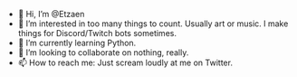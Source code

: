 - 👋 Hi, I’m @Etzaen
- 👀 I’m interested in too many things to count. Usually art or music. I make things for Discord/Twitch bots sometimes.
- 🌱 I’m currently learning Python.
- 💞️ I’m looking to collaborate on nothing, really.
- 📫 How to reach me: Just scream loudly at me on Twitter.

<!---
Etzaen/Etzaen is a ✨ special ✨ repository because its `README.md` (this file) appears on your GitHub profile.
You can click the Preview link to take a look at your changes.
--->
